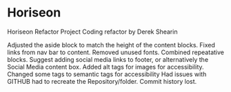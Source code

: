 # Horiseon
Horiseon Refactor Project
Coding refactor by Derek Shearin

Adjusted the aside block to match the height of the content blocks. Fixed links from nav bar to content.
Removed unused fonts. 
Combined repeatative blocks.
Suggest adding social media links to footer, or alternatively the Social Media content box.
Added alt tags for images for accessibility.
Changed some tags to semantic tags for accessibility 
Had issues with GITHUB had to recreate the Repository/folder. Commit history lost.
